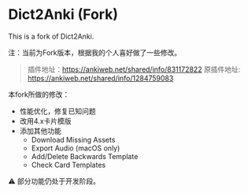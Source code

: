 # Dict2Anki (Fork)

This is a fork of Dict2Anki.

注：当前为Fork版本，根据我的个人喜好做了一些修改。
> 插件地址：https://ankiweb.net/shared/info/831172822 原插件地址: https://ankiweb.net/shared/info/1284759083


本fork所做的修改：

* 性能优化，修复已知问题
* 改用4.x卡片模版
* 添加其他功能
    - Download Missing Assets
    - Export Audio (macOS only)
    - Add/Delete Backwards Template
    - Check Card Templates

⚠️ 部分功能仍处于开发阶段。